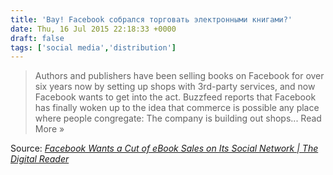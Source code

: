 ```yaml
---
title: 'Вау! Facebook собрался торговать электронными книгами?'
date: Thu, 16 Jul 2015 22:18:33 +0000
draft: false
tags: ['social media','distribution']
---
```


> Authors and publishers have been selling books on Facebook for over six years now by setting up shops with 3rd-party services, and now Facebook wants to get into the act. Buzzfeed reports that Facebook has finally woken up to the idea that commerce is possible any place where people congregate: The company is building out shops... Read More »

Source: _[Facebook Wants a Cut of eBook Sales on Its Social Network | The Digital Reader](http://the-digital-reader.com/2015/07/16/facebook-wants-a-cut-of-ebook-sales-on-its-network/)_